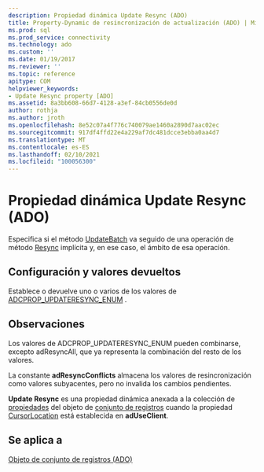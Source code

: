 ```yaml
---
description: Propiedad dinámica Update Resync (ADO)
title: Property-Dynamic de resincronización de actualización (ADO) | Microsoft Docs
ms.prod: sql
ms.prod_service: connectivity
ms.technology: ado
ms.custom: ''
ms.date: 01/19/2017
ms.reviewer: ''
ms.topic: reference
apitype: COM
helpviewer_keywords:
- Update Resync property [ADO]
ms.assetid: 8a3bb608-66d7-4128-a3ef-84cb0556de0d
author: rothja
ms.author: jroth
ms.openlocfilehash: 8e52c07a4f776c740079ae1460a2890d7aac02ec
ms.sourcegitcommit: 917df4ffd22e4a229af7dc481dcce3ebba0aa4d7
ms.translationtype: MT
ms.contentlocale: es-ES
ms.lasthandoff: 02/10/2021
ms.locfileid: "100056300"
---
```

# <a name="update-resync-property-dynamic-ado"></a>Propiedad dinámica Update Resync (ADO)
Especifica si el método [UpdateBatch](./updatebatch-method.md) va seguido de una operación de método [Resync](./resync-method.md) implícita y, en ese caso, el ámbito de esa operación.  
  
## <a name="settings-and-return-values"></a>Configuración y valores devueltos  
 Establece o devuelve uno o varios de los valores de [ADCPROP_UPDATERESYNC_ENUM](./adcprop-updateresync-enum.md) .  
  
## <a name="remarks"></a>Observaciones  
 Los valores de ADCPROP_UPDATERESYNC_ENUM pueden combinarse, excepto adResyncAll, que ya representa la combinación del resto de los valores.  
  
 La constante **adResyncConflicts** almacena los valores de resincronización como valores subyacentes, pero no invalida los cambios pendientes.  
  
 **Update Resync** es una propiedad dinámica anexada a la colección de [propiedades](./properties-collection-ado.md) del objeto de [conjunto de registros](./recordset-object-ado.md) cuando la propiedad [CursorLocation](./cursorlocation-property-ado.md) está establecida en **adUseClient**.  
  
## <a name="applies-to"></a>Se aplica a  
 [Objeto de conjunto de registros (ADO)](./recordset-object-ado.md)